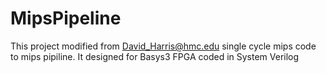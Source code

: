 # MipsPipeline
This project modified from David_Harris@hmc.edu single cycle mips code to mips pipiline.
It designed for Basys3 FPGA coded in System Verilog
